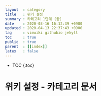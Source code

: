 ```yaml
---
layout  : category
title   : 위키 설정 
summary : 카테고리 1단계 (끝)
date    : 2020-03-16 16:12:39 +0900
updated : 2020-04-13 22:37:43 +0900
tag     : vimwiki githubio jekyll 
toc     : true
public  : true
parent  : [[index]] 
latex   : false
---
```

* TOC
{:toc}

# 위키 설정 - 카테고리 문서
